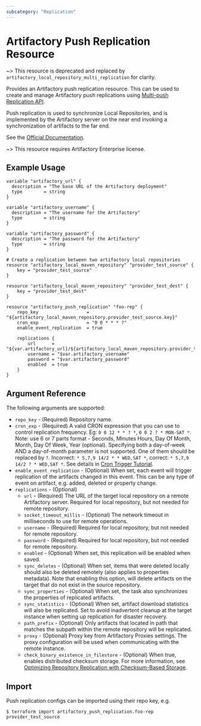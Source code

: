 ```yaml
---
subcategory: "Replication"
---
```

# Artifactory Push Replication Resource

~> This resource is deprecated and replaced by `artifactory_local_repository_multi_replication` for clarity. 

Provides an Artifactory push replication resource. This can be used to create and manage Artifactory push replications using [Multi-push Replication API](https://www.jfrog.com/confluence/display/JFROG/Artifactory+REST+API#ArtifactoryRESTAPI-CreateorReplaceLocalMulti-pushReplication).

Push replication is used to synchronize Local Repositories, and is implemented by the Artifactory server on the near
end invoking a synchronization of artifacts to the far end.

See the [Official Documentation](https://www.jfrog.com/confluence/display/JFROG/Repository+Replication#RepositoryReplication-PushReplication).

~> This resource requires Artifactory Enterprise license.

## Example Usage

```hcl
variable "artifactory_url" {
  description = "The base URL of the Artifactory deployment"
  type        = string
}

variable "artifactory_username" {
  description = "The username for the Artifactory"
  type        = string
}

variable "artifactory_password" {
  description = "The password for the Artifactory"
  type        = string
}

# Create a replication between two artifactory local repositories
resource "artifactory_local_maven_repository" "provider_test_source" {
	key = "provider_test_source"
}

resource "artifactory_local_maven_repository" "provider_test_dest" {
	key = "provider_test_dest"
}

resource "artifactory_push_replication" "foo-rep" {
	repo_key                  = "${artifactory_local_maven_repository.provider_test_source.key}"
	cron_exp                  = "0 0 * * * ?"
	enable_event_replication  = true

	replications {
		url      = "${var.artifactory_url}/${artifactory_local_maven_repository.provider_test_dest.key}"
		username = "$var.artifactory_username"
		password = "$var.artifactory_password"
		enabled  = true
	}
}
```

## Argument Reference

The following arguments are supported:

* `repo_key` - (Required) Repository name.
* `cron_exp` - (Required) A valid CRON expression that you can use to control replication frequency. Eg: `0 0 12 * * ? *`, `0 0 2 ? * MON-SAT *`. Note: use 6 or 7 parts format - Seconds, Minutes Hours, Day Of Month, Month, Day Of Week, Year (optional). Specifying both a day-of-week AND a day-of-month parameter is not supported. One of them should be replaced by `?`. Incorrect: `* 5,7,9 14/2 * * WED,SAT *`, correct: `* 5,7,9 14/2 ? * WED,SAT *`. See details in [Cron Trigger Tutorial](https://www.quartz-scheduler.org/documentation/quartz-2.3.0/tutorials/crontrigger.html).
* `enable_event_replication` - (Optional) When set, each event will trigger replication of the artifacts changed in this event. This can be any type of event on artifact, e.g. added, deleted or property change.
* `replications` - (Optional)
    * `url` - (Required) The URL of the target local repository on a remote Artifactory server. Required for local repository, but not needed for remote repository.
    * `socket_timeout_millis` - (Optional) The network timeout in milliseconds to use for remote operations.
    * `username` - (Required) Required for local repository, but not needed for remote repository.
    * `password` - (Required) Required for local repository, but not needed for remote repository.
    * `enabled` - (Optional) When set, this replication will be enabled when saved.
    * `sync_deletes` - (Optional) When set, items that were deleted locally should also be deleted remotely (also applies to properties metadata).
       Note that enabling this option, will delete artifacts on the target that do not exist in the source repository.
    * `sync_properties` - (Optional) When set, the task also synchronizes the properties of replicated artifacts.
    * `sync_statistics` - (Optional) When set, artifact download statistics will also be replicated. Set to avoid inadvertent cleanup at the target instance when setting up replication for disaster recovery.
    * `path_prefix` - (Optional) Only artifacts that located in path that matches the subpath within the remote repository will be replicated.
    * `proxy` - (Optional) Proxy key from Artifactory Proxies settings. The proxy configuration will be used when communicating with the remote instance.
    * `check_binary_existence_in_filestore` - (Optional) When true, enables distributed checksum storage. For more information, see
      [Optimizing Repository Replication with Checksum-Based Storage](https://www.jfrog.com/confluence/display/JFROG/Repository+Replication#RepositoryReplication-OptimizingRepositoryReplicationUsingStorageLevelSynchronizationOptions).

## Import

Push replication configs can be imported using their repo key, e.g.

```
$ terraform import artifactory_push_replication.foo-rep provider_test_source
```
